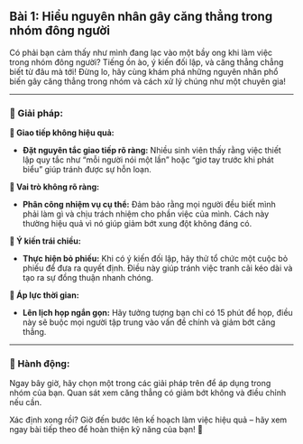 ## Bài 1: Hiểu nguyên nhân gây căng thẳng trong nhóm đông người

Có phải bạn cảm thấy như mình đang lạc vào một bầy ong khi làm việc trong nhóm đông người? Tiếng ồn ào, ý kiến đối lập, và căng thẳng chẳng biết từ đâu mà tới! Đừng lo, hãy cùng khám phá những nguyên nhân phổ biến gây căng thẳng trong nhóm và cách xử lý chúng như một chuyên gia!

---

### 📌 Giải pháp:

**🔹 Giao tiếp không hiệu quả:**
- **Đặt nguyên tắc giao tiếp rõ ràng:** Nhiều sinh viên thấy rằng việc thiết lập quy tắc như “mỗi người nói một lần” hoặc “giơ tay trước khi phát biểu” giúp tránh được sự hỗn loạn.

**🔹 Vai trò không rõ ràng:**
- **Phân công nhiệm vụ cụ thể:** Đảm bảo rằng mọi người đều biết mình phải làm gì và chịu trách nhiệm cho phần việc của mình. Cách này thường hiệu quả vì nó giúp giảm bớt xung đột không đáng có.

**🔹 Ý kiến trái chiều:**
- **Thực hiện bỏ phiếu:** Khi có ý kiến đối lập, hãy thử tổ chức một cuộc bỏ phiếu để đưa ra quyết định. Điều này giúp tránh việc tranh cãi kéo dài và tạo ra sự đồng thuận nhanh chóng.

**🔹 Áp lực thời gian:**
- **Lên lịch họp ngắn gọn:** Hãy tưởng tượng bạn chỉ có 15 phút để họp, điều này sẽ buộc mọi người tập trung vào vấn đề chính và giảm bớt căng thẳng.

---

### 🚀 Hành động:

Ngay bây giờ, hãy chọn một trong các giải pháp trên để áp dụng trong nhóm của bạn. Quan sát xem căng thẳng có giảm bớt không và điều chỉnh nếu cần.

Xác định xong rồi? Giờ đến bước lên kế hoạch làm việc hiệu quả – hãy xem ngay bài tiếp theo để hoàn thiện kỹ năng của bạn! 🎯